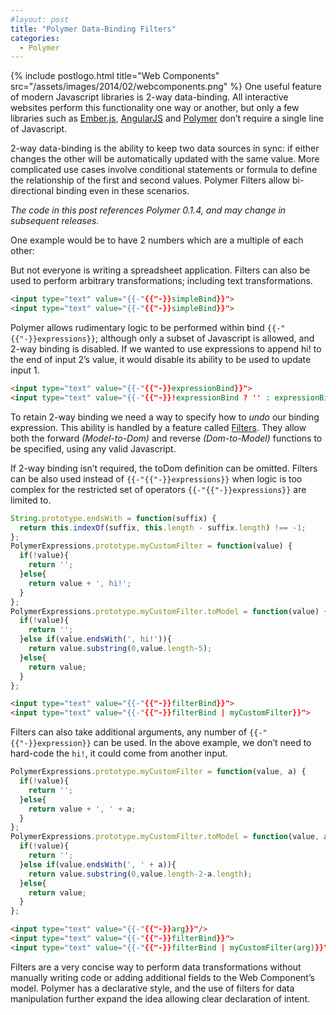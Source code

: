 ```yaml
---
#layout: post
title: "Polymer Data-Binding Filters"
categories:
  - Polymer
---
```


{% include postlogo.html title="Web Components" src="/assets/images/2014/02/webcomponents.png" %} One useful feature of modern Javascript libraries is 2-way data-binding. All interactive websites perform this functionality one way or another, but only a few libraries such as [Ember.js](http://emberjs.com/), [AngularJS](http://angularjs.org/) and [Polymer](http://www.polymer-project.org/) don’t require a single line of Javascript.

2-way data-binding is the ability to keep two data sources in sync: if either changes the other will be automatically updated with the same value. More complicated use cases involve conditional statements or formula to define the relationship of the first and second values. Polymer Filters allow bi-directional binding even in these scenarios.

_The code in this post references Polymer 0.1.4, and may change in subsequent releases._
<script src="/assets/images/2014/02/platform-0.1.4.js"></script>
<script src="/assets/images/2014/02/polymer-0.1.4.js"></script>

One example would be to have 2 numbers which are a multiple of each other:

<polymer-element name="multiply-bind" attributes="by">
  <template>
    <input type="number" value="{{-"{{"-}}multiplyBind}}"> = 5 * <input type="number" value="{{-"{{"-}}multiplyBind | multiply(by)}}">
  </template>
  <script>
    PolymerExpressions.prototype.multiply = function(value, number) {
      return value / number;
    };
    PolymerExpressions.prototype.multiply.toModel = function(value, number) {
      return value * number;
    };
    Polymer('multiply-bind', { multiplyBind: 10 }); 
  </script>
</polymer-element>
<multiply-bind by="5"></multiply-bind>

But not everyone is writing a spreadsheet application. Filters can also be used to perform arbitrary transformations; including text transformations.

<polymer-element name="simple-bind" noscript>
  <template>
    <strong>1:</strong> <input type="text" value="{{-"{{"-}}simpleBind}}"> <strong style="margin-left:2em">2:</strong><input type="text" value="{{-"{{"-}}simpleBind}}">
  </template>
</polymer-element>
<simple-bind></simple-bind>

```html
<input type="text" value="{{-"{{"-}}simpleBind}}">
<input type="text" value="{{-"{{"-}}simpleBind}}">
```

Polymer allows rudimentary logic to be performed within bind `{{-"{{"-}}expressions}}`; although only a subset of Javascript is allowed, and 2-way binding is disabled. If we wanted to use expressions to append hi! to the end of input 2’s value, it would disable its ability to be used to update input 1.

<polymer-element name="expression-bind" noscript>
  <template>
    <strong>1:</strong> <input type="text" value="{{-"{{"-}}expressionBind}}"> <strong style="margin-left:2em">2:</strong> <input type="text" value="{{-"{{"-}}!expressionBind ? '' : expressionBind+', hi!'}}">
  </template>
</polymer-element>
<expression-bind></expression-bind>

```html
<input type="text" value="{{-"{{"-}}expressionBind}}">
<input type="text" value="{{-"{{"-}}!expressionBind ? '' : expressionBind+', hi!'}}">
```

To retain 2-way binding we need a way to specify how to _undo_ our binding expression. This ability is handled by a feature called [Filters](http://www.polymer-project.org/docs/polymer/filters.html). They allow both the forward _(Model-to-Dom)_ and reverse _(Dom-to-Model)_ functions to be specified, using any valid Javascript.

If 2-way binding isn’t required, the toDom definition can be omitted. Filters can be also used instead of `{{-"{{"-}}expressions}}` when logic is too complex for the restricted set of operators `{{-"{{"-}}expressions}}` are limited to.

<polymer-element name="filter-bind">
  <template>
    <strong>1:</strong> <input type="text" value="{{-"{{"-}}filterBind}}"> <strong style="margin-left:2em">2:</strong> <input type="text" value="{{-"{{"-}}filterBind | myCustomFilter}}">
  </template>
  <script>
    String.prototype.endsWith = function(suffix) {
        return this.indexOf(suffix, this.length - suffix.length) !== -1;
    };
    PolymerExpressions.prototype.myCustomFilter = function(value) {
      if(!value){
         return '';
      }else{
         return value + ', hi!';
      }
    };
    PolymerExpressions.prototype.myCustomFilter.toModel = function(value) {
      if(!value){
         return '';
      }else if(value.endsWith(', hi!')){
         return value.substring(0,value.length-5);
      }else{
         return value;
      }
    };
    Polymer('filter-bind');      
  </script>
</polymer-element>
<filter-bind></filter-bind>

```js
String.prototype.endsWith = function(suffix) {
  return this.indexOf(suffix, this.length - suffix.length) !== -1;
};
PolymerExpressions.prototype.myCustomFilter = function(value) {
  if(!value){
    return '';
  }else{
    return value + ', hi!';
  }
};
PolymerExpressions.prototype.myCustomFilter.toModel = function(value) {
  if(!value){
    return '';
  }else if(value.endsWith(', hi!')){
    return value.substring(0,value.length-5);
  }else{
    return value;
  }
};  
```

```html
<input type="text" value="{{-"{{"-}}filterBind}}">
<input type="text" value="{{-"{{"-}}filterBind | myCustomFilter}}">
```

Filters can also take additional arguments, any number of `{{-"{{"-}}expression}}` can be used. In the above example, we don’t need to hard-code the `hi!`, it could come from another input.

<polymer-element name="args-bind">
  <template>
    <strong>Filter Argument</strong>: <input type="text" value="{{-"{{"-}}arg}}"/>
    <br style="margin-bottom:1em;"/>
    <strong>1:</strong> <input type="text" value="{{-"{{"-}}argsBind}}"> <strong style="margin-left:2em">2:</strong> <input type="text" value="{{-"{{"-}}argsBind | myCustomFilter1(arg)}}">
  </template>
  <script>
    String.prototype.endsWith = function(suffix) {
        return this.indexOf(suffix, this.length - suffix.length) !== -1;
    };
    PolymerExpressions.prototype.myCustomFilter1 = function(value, a) {
      if(!value){
         return '';
      }else{
         return value + ', ' + a;
      }
    };
    PolymerExpressions.prototype.myCustomFilter1.toModel = function(value, a) {
      if(!value){
         return '';
      }else if(value.endsWith(', ' + a)){
         return value.substring(0,value.length-2-a.length);
      }else{
         return value;
      }
    };
    Polymer('args-bind', { arg: 'hi!' });      
  </script>
</polymer-element>
<args-bind></args-bind>

```js
PolymerExpressions.prototype.myCustomFilter = function(value, a) {
  if(!value){
    return '';
  }else{
    return value + ', ' + a;
  }
};
PolymerExpressions.prototype.myCustomFilter.toModel = function(value, a) {
  if(!value){
    return '';
  }else if(value.endsWith(', ' + a)){
    return value.substring(0,value.length-2-a.length);
  }else{
    return value;
  }
};
```

```html
<input type="text" value="{{-"{{"-}}arg}}"/>
<input type="text" value="{{-"{{"-}}filterBind}}">
<input type="text" value="{{-"{{"-}}filterBind | myCustomFilter(arg)}}">
```

Filters are a very concise way to perform data transformations without manually writing code or adding additional fields to the Web Component’s model. Polymer has a declarative style, and the use of filters for data manipulation further expand the idea allowing clear declaration of intent.

